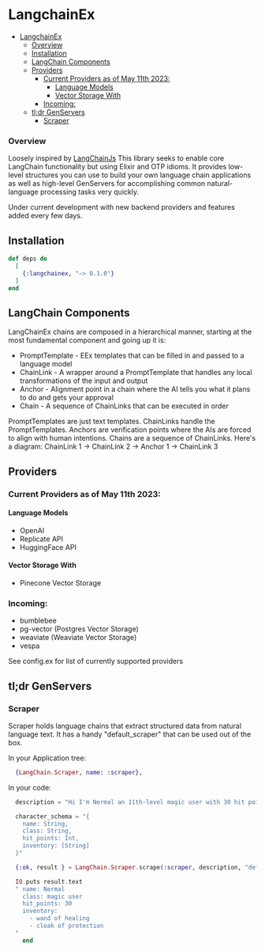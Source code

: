 # LangchainEx   

- [LangchainEx](#langchainex)
    - [Overview](#overview)
  - [Installation](#installation)
  - [LangChain Components](#langchain-components)
  - [Providers](#providers)
    - [Current Providers as of May 11th 2023:](#current-providers-as-of-may-11th-2023)
      - [Language Models](#language-models)
      - [Vector Storage With](#vector-storage-with)
    - [Incoming:](#incoming)
  - [tl;dr GenServers](#tldr-genservers)
    - [Scraper](#scraper)


### Overview

Loosely inspired by [LangChainJs](https://github.com/hwchase17/langchainjs)
This library seeks to enable core LangChain functionality but using
Elixir and OTP idioms. It provides low-level structures
you can use to build your own language chain applications
as well as high-level GenServers for accomplishing common 
natural-language processing tasks very quickly. 

Under current development with new backend providers and features added every few days.


## Installation

```elixir
def deps do
  [
    {:langchainex, "~> 0.1.0"}
  ]
end
```


## LangChain Components 

 LangChainEx chains are composed in a hierarchical manner, starting at 
 the most fundamental component and going up it is:

- PromptTemplate - EEx templates that can be filled in and passed to a language model 
- ChainLink - A wrapper around a PromptTemplate that handles any local transformations of the input and output
- Anchor - Alignment point in a chain where the AI tells you what it plans to do and gets your approval
- Chain - A sequence of ChainLinks that can be executed in order 

PromptTemplates are just text templates. ChainLinks handle the PromptTemplates. Anchors are
verification points where the AIs are forced to align with human intentions.  Chains are
 a sequence of ChainLinks.  Here's a diagram:
 ChainLink 1 -> ChainLink 2 -> Anchor 1  -> ChainLink 3


## Providers

### Current Providers as of May 11th 2023:

#### Language Models 
 - OpenAI
 - Replicate API 
 - HuggingFace API
#### Vector Storage With
 - Pinecone Vector Storage

### Incoming:

 - bumblebee
 - pg-vector (Postgres Vector Storage)
 - weaviate (Weaviate Vector Storage)
 - vespa
 
See config.ex for list of currently supported providers



## tl;dr GenServers 

### Scraper

Scraper holds language chains that extract structured data
from natural language text. It has a handy "default_scraper" that
can be used out of the box.


In your Application tree:
```elixir
  {LangChain.Scraper, name: :scraper},
```

In your code: 
```elixir
  description = "Hi I'm Nermal an 11th-level magic user with 30 hit points, I have a wand of healing and a cloak of protection in my inventory."

  character_schema = "{
    name: String,
    class: String,
    hit_points: Int,          
    inventory: [String]
  }"

  {:ok, result } = LangChain.Scraper.scrape(:scraper, description, "default_scraper", %{ output_format: "YAML", input_schema: character_schema }) 

  IO.puts result.text 
  " name: Nermal
    class: magic user
    hit_points: 30
    inventory:
      - wand of healing
      - cloak of protection
  "
    end
```
